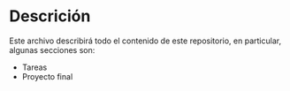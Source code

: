 # Descrición

Este archivo describirá todo el contenido de este repositorio, en particular, algunas secciones son:

- Tareas
- Proyecto final

